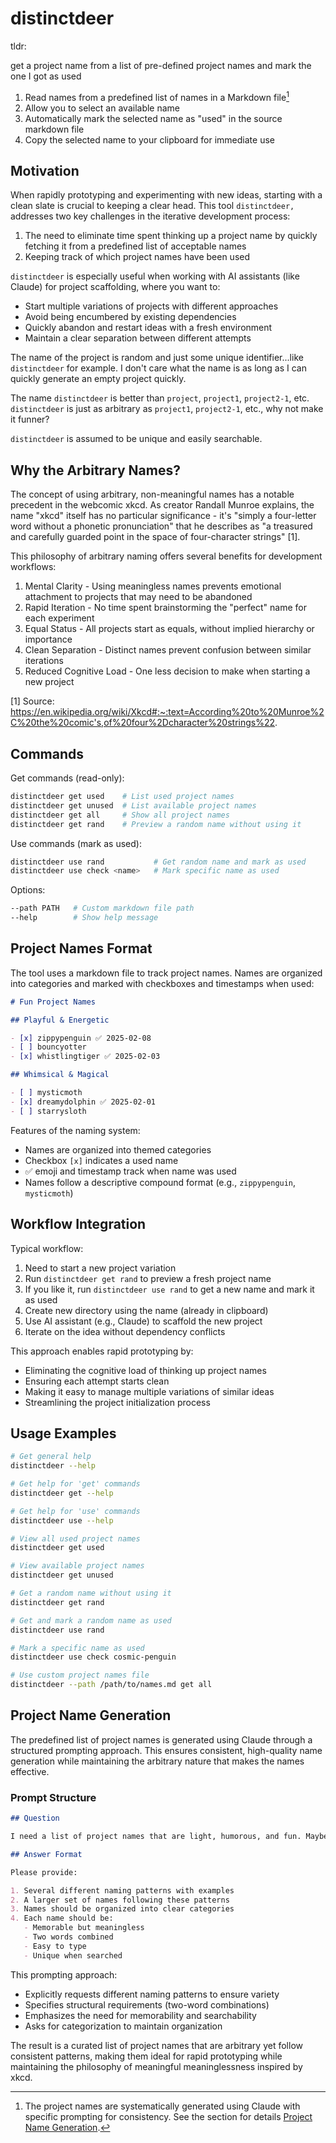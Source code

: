 # distinctdeer

tldr:

get a project name from a list of pre-defined project names and mark the one I got as used

1. Read names from a predefined list of names in a Markdown file[^1]
2. Allow you to select an available name
3. Automatically mark the selected name as "used" in the source markdown file
4. Copy the selected name to your clipboard for immediate use

[^1]: The project names are systematically generated using Claude with specific prompting for consistency. See the section for details [Project Name Generation](#project-name-generation).

## Motivation

When rapidly prototyping and experimenting with new ideas, starting with a clean slate is crucial to keeping a clear head. This tool `distinctdeer,` addresses two key challenges in the iterative development process:

1. The need to eliminate time spent thinking up a project name by quickly fetching it from a predefined list of acceptable names
2. Keeping track of which project names have been used

`distinctdeer` is especially useful when working with AI assistants (like Claude) for project scaffolding, where you want to:

- Start multiple variations of projects with different approaches
- Avoid being encumbered by existing dependencies
- Quickly abandon and restart ideas with a fresh environment
- Maintain a clear separation between different attempts

The name of the project is random and just some unique identifier...like `distinctdeer` for example. I don't care what the name is as long as I can quickly generate an empty project quickly.

The name `distinctdeer` is better than `project`, `project1`, `project2-1`, etc. `distinctdeer` is just as arbitrary as `project1`, `project2-1`, etc., why not make it funner?

`distinctdeer` is assumed to be unique and easily searchable.

## Why the Arbitrary Names?

The concept of using arbitrary, non-meaningful names has a notable precedent in the webcomic xkcd. As creator Randall Munroe explains, the name "xkcd" itself has no particular significance - it's "simply a four-letter word without a phonetic pronunciation" that he describes as "a treasured and carefully guarded point in the space of four-character strings" [1].

This philosophy of arbitrary naming offers several benefits for development workflows:

1. Mental Clarity - Using meaningless names prevents emotional attachment to projects that may need to be abandoned
2. Rapid Iteration - No time spent brainstorming the "perfect" name for each experiment
3. Equal Status - All projects start as equals, without implied hierarchy or importance
4. Clean Separation - Distinct names prevent confusion between similar iterations
5. Reduced Cognitive Load - One less decision to make when starting a new project

[1] Source: https://en.wikipedia.org/wiki/Xkcd#:~:text=According%20to%20Munroe%2C%20the%20comic's,of%20four%2Dcharacter%20strings%22.

## Commands

Get commands (read-only):

```bash
distinctdeer get used    # List used project names
distinctdeer get unused  # List available project names
distinctdeer get all     # Show all project names
distinctdeer get rand    # Preview a random name without using it
```

Use commands (mark as used):

```bash
distinctdeer use rand           # Get random name and mark as used
distinctdeer use check <name>   # Mark specific name as used
```

Options:

```bash
--path PATH   # Custom markdown file path
--help        # Show help message
```

## Project Names Format

The tool uses a markdown file to track project names. Names are organized into categories and marked with checkboxes and timestamps when used:

```markdown
# Fun Project Names

## Playful & Energetic

- [x] zippypenguin ✅ 2025-02-08
- [ ] bouncyotter
- [x] whistlingtiger ✅ 2025-02-03

## Whimsical & Magical

- [ ] mysticmoth
- [x] dreamydolphin ✅ 2025-02-01
- [ ] starrysloth
```

Features of the naming system:

- Names are organized into themed categories
- Checkbox `[x]` indicates a used name
- ✅ emoji and timestamp track when name was used
- Names follow a descriptive compound format (e.g., `zippypenguin`, `mysticmoth`)

## Workflow Integration

Typical workflow:

1. Need to start a new project variation
2. Run `distinctdeer get rand` to preview a fresh project name
3. If you like it, run `distinctdeer use rand` to get a new name and mark it as used
4. Create new directory using the name (already in clipboard)
5. Use AI assistant (e.g., Claude) to scaffold the new project
6. Iterate on the idea without dependency conflicts

This approach enables rapid prototyping by:

- Eliminating the cognitive load of thinking up project names
- Ensuring each attempt starts clean
- Making it easy to manage multiple variations of similar ideas
- Streamlining the project initialization process

## Usage Examples

```bash
# Get general help
distinctdeer --help

# Get help for 'get' commands
distinctdeer get --help

# Get help for 'use' commands
distinctdeer use --help

# View all used project names
distinctdeer get used

# View available project names
distinctdeer get unused

# Get a random name without using it
distinctdeer get rand

# Get and mark a random name as used
distinctdeer use rand

# Mark a specific name as used
distinctdeer use check cosmic-penguin

# Use custom project names file
distinctdeer --path /path/to/names.md get all
```

## Project Name Generation

The predefined list of project names is generated using Claude through a structured prompting approach. This ensures consistent, high-quality name generation while maintaining the arbitrary nature that makes the names effective.

### Prompt Structure

```markdown
## Question

I need a list of project names that are light, humorous, and fun. Maybe using adjective + animal pairs would be good. What other patterns might you suggest?

## Answer Format

Please provide:

1. Several different naming patterns with examples
2. A larger set of names following these patterns
3. Names should be organized into clear categories
4. Each name should be:
   - Memorable but meaningless
   - Two words combined
   - Easy to type
   - Unique when searched
```

This prompting approach:

- Explicitly requests different naming patterns to ensure variety
- Specifies structural requirements (two-word combinations)
- Emphasizes the need for memorability and searchability
- Asks for categorization to maintain organization

The result is a curated list of project names that are arbitrary yet follow consistent patterns, making them ideal for rapid prototyping while maintaining the philosophy of meaningful meaninglessness inspired by xkcd.
